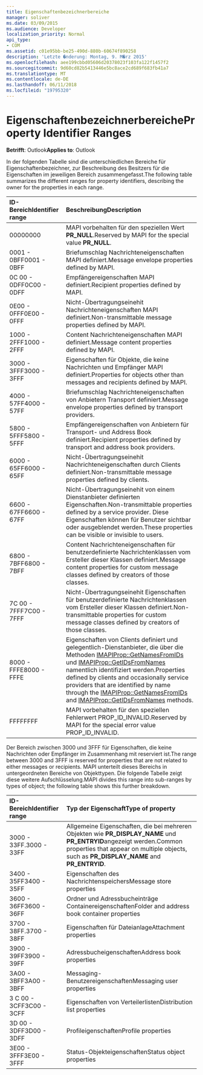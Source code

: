```yaml
---
title: Eigenschaftenbezeichnerbereiche
manager: soliver
ms.date: 03/09/2015
ms.audience: Developer
localization_priority: Normal
api_type:
- COM
ms.assetid: c01e95bb-be25-490d-880b-60674f890258
description: 'Letzte �nderung: Montag, 9. M�rz 2015'
ms.openlocfilehash: aee199cbbd05606d20378023f103fa122f1457f2
ms.sourcegitcommit: 9d60cd82b5413446e5bc8ace2cd689f683fb41a7
ms.translationtype: MT
ms.contentlocale: de-DE
ms.lasthandoff: 06/11/2018
ms.locfileid: "19795320"
---
```

# <a name="property-identifier-ranges"></a><span data-ttu-id="e0954-103">Eigenschaftenbezeichnerbereiche</span><span class="sxs-lookup"><span data-stu-id="e0954-103">Property Identifier Ranges</span></span>

  
  
<span data-ttu-id="e0954-104">**Betrifft**: Outlook</span><span class="sxs-lookup"><span data-stu-id="e0954-104">**Applies to**: Outlook</span></span> 
  
<span data-ttu-id="e0954-105">In der folgenden Tabelle sind die unterschiedlichen Bereiche für Eigenschaftenbezeichner, zur Beschreibung des Besitzers für die Eigenschaften im jeweiligen Bereich zusammengefasst.</span><span class="sxs-lookup"><span data-stu-id="e0954-105">The following table summarizes the different ranges for property identifiers, describing the owner for the properties in each range.</span></span>
  
|<span data-ttu-id="e0954-106">**ID-Bereich**</span><span class="sxs-lookup"><span data-stu-id="e0954-106">**Identifier range**</span></span>|<span data-ttu-id="e0954-107">**Beschreibung**</span><span class="sxs-lookup"><span data-stu-id="e0954-107">**Description**</span></span>|
|:-----|:-----|
|<span data-ttu-id="e0954-108">0000</span><span class="sxs-lookup"><span data-stu-id="e0954-108">0000</span></span>  <br/> |<span data-ttu-id="e0954-109">MAPI vorbehalten für den speziellen Wert **PR_NULL**.</span><span class="sxs-lookup"><span data-stu-id="e0954-109">Reserved by MAPI for the special value **PR_NULL**.</span></span>  <br/> |
|<span data-ttu-id="e0954-110">0001 - 0BFF</span><span class="sxs-lookup"><span data-stu-id="e0954-110">0001 - 0BFF</span></span>  <br/> |<span data-ttu-id="e0954-111">Briefumschlag Nachrichteneigenschaften MAPI definiert.</span><span class="sxs-lookup"><span data-stu-id="e0954-111">Message envelope properties defined by MAPI.</span></span>  <br/> |
|<span data-ttu-id="e0954-112">0C 00 - 0DFF</span><span class="sxs-lookup"><span data-stu-id="e0954-112">0C00 - 0DFF</span></span>  <br/> |<span data-ttu-id="e0954-113">Empfängereigenschaften MAPI definiert.</span><span class="sxs-lookup"><span data-stu-id="e0954-113">Recipient properties defined by MAPI.</span></span>  <br/> |
|<span data-ttu-id="e0954-114">0E00 - 0FFF</span><span class="sxs-lookup"><span data-stu-id="e0954-114">0E00 - 0FFF</span></span>  <br/> |<span data-ttu-id="e0954-115">Nicht-Übertragungseinehit Nachrichteneigenschaften MAPI definiert.</span><span class="sxs-lookup"><span data-stu-id="e0954-115">Non-transmittable message properties defined by MAPI.</span></span>  <br/> |
|<span data-ttu-id="e0954-116">1000 - 2FFF</span><span class="sxs-lookup"><span data-stu-id="e0954-116">1000 - 2FFF</span></span>  <br/> |<span data-ttu-id="e0954-117">Content Nachrichteneigenschaften MAPI definiert.</span><span class="sxs-lookup"><span data-stu-id="e0954-117">Message content properties defined by MAPI.</span></span>  <br/> |
|<span data-ttu-id="e0954-118">3000 - 3FFF</span><span class="sxs-lookup"><span data-stu-id="e0954-118">3000 - 3FFF</span></span>  <br/> |<span data-ttu-id="e0954-119">Eigenschaften für Objekte, die keine Nachrichten und Empfänger MAPI definiert.</span><span class="sxs-lookup"><span data-stu-id="e0954-119">Properties for objects other than messages and recipients defined by MAPI.</span></span>  <br/> |
|<span data-ttu-id="e0954-120">4000 - 57FF</span><span class="sxs-lookup"><span data-stu-id="e0954-120">4000 - 57FF</span></span>  <br/> |<span data-ttu-id="e0954-121">Briefumschlag Nachrichteneigenschaften von Anbietern Transport definiert.</span><span class="sxs-lookup"><span data-stu-id="e0954-121">Message envelope properties defined by transport providers.</span></span>  <br/> |
|<span data-ttu-id="e0954-122">5800 - 5FFF</span><span class="sxs-lookup"><span data-stu-id="e0954-122">5800 - 5FFF</span></span>  <br/> |<span data-ttu-id="e0954-123">Empfängereigenschaften von Anbietern für Transport- und Address Book definiert.</span><span class="sxs-lookup"><span data-stu-id="e0954-123">Recipient properties defined by transport and address book providers.</span></span>  <br/> |
|<span data-ttu-id="e0954-124">6000 - 65FF</span><span class="sxs-lookup"><span data-stu-id="e0954-124">6000 - 65FF</span></span>  <br/> |<span data-ttu-id="e0954-125">Nicht-Übertragungseinehit Nachrichteneigenschaften durch Clients definiert.</span><span class="sxs-lookup"><span data-stu-id="e0954-125">Non-transmittable message properties defined by clients.</span></span>  <br/> |
|<span data-ttu-id="e0954-126">6600 - 67FF</span><span class="sxs-lookup"><span data-stu-id="e0954-126">6600 - 67FF</span></span>  <br/> |<span data-ttu-id="e0954-127">Nicht-Übertragungseinehit von einem Dienstanbieter definierten Eigenschaften.</span><span class="sxs-lookup"><span data-stu-id="e0954-127">Non-transmittable properties defined by a service provider.</span></span> <span data-ttu-id="e0954-128">Diese Eigenschaften können für Benutzer sichtbar oder ausgeblendet werden.</span><span class="sxs-lookup"><span data-stu-id="e0954-128">These properties can be visible or invisible to users.</span></span>  <br/> |
|<span data-ttu-id="e0954-129">6800 - 7BFF</span><span class="sxs-lookup"><span data-stu-id="e0954-129">6800 - 7BFF</span></span>  <br/> |<span data-ttu-id="e0954-130">Content Nachrichteneigenschaften für benutzerdefinierte Nachrichtenklassen vom Ersteller dieser Klassen definiert.</span><span class="sxs-lookup"><span data-stu-id="e0954-130">Message content properties for custom message classes defined by creators of those classes.</span></span>  <br/> |
|<span data-ttu-id="e0954-131">7C 00 - 7FFF</span><span class="sxs-lookup"><span data-stu-id="e0954-131">7C00 - 7FFF</span></span>  <br/> |<span data-ttu-id="e0954-132">Nicht-Übertragungseinehit Eigenschaften für benutzerdefinierte Nachrichtenklassen vom Ersteller dieser Klassen definiert.</span><span class="sxs-lookup"><span data-stu-id="e0954-132">Non-transmittable properties for custom message classes defined by creators of those classes.</span></span>  <br/> |
|<span data-ttu-id="e0954-133">8000 - FFFE</span><span class="sxs-lookup"><span data-stu-id="e0954-133">8000 - FFFE</span></span>  <br/> |<span data-ttu-id="e0954-134">Eigenschaften von Clients definiert und gelegentlich-Dienstanbieter, die über die Methoden [IMAPIProp::GetNamesFromIDs](imapiprop-getnamesfromids.md) und [IMAPIProp::GetIDsFromNames](imapiprop-getidsfromnames.md) namentlich identifiziert werden.</span><span class="sxs-lookup"><span data-stu-id="e0954-134">Properties defined by clients and occasionally service providers that are identified by name through the [IMAPIProp::GetNamesFromIDs](imapiprop-getnamesfromids.md) and [IMAPIProp::GetIDsFromNames](imapiprop-getidsfromnames.md) methods.</span></span>  <br/> |
|<span data-ttu-id="e0954-135">FFFF</span><span class="sxs-lookup"><span data-stu-id="e0954-135">FFFF</span></span>  <br/> |<span data-ttu-id="e0954-136">MAPI vorbehalten für den speziellen Fehlerwert PROP_ID_INVALID.</span><span class="sxs-lookup"><span data-stu-id="e0954-136">Reserved by MAPI for the special error value PROP_ID_INVALID.</span></span>  <br/> |
   
<span data-ttu-id="e0954-137">Der Bereich zwischen 3000 und 3FFF für Eigenschaften, die keine Nachrichten oder Empfänger im Zusammenhang mit reserviert ist.</span><span class="sxs-lookup"><span data-stu-id="e0954-137">The range between 3000 and 3FFF is reserved for properties that are not related to either messages or recipients.</span></span> <span data-ttu-id="e0954-138">MAPI unterteilt dieses Bereichs in untergeordneten Bereiche von Objekttypen. Die folgende Tabelle zeigt diese weitere Aufschlüsselung.</span><span class="sxs-lookup"><span data-stu-id="e0954-138">MAPI divides this range into sub-ranges by types of object; the following table shows this further breakdown.</span></span> 
  
|<span data-ttu-id="e0954-139">**ID-Bereich**</span><span class="sxs-lookup"><span data-stu-id="e0954-139">**Identifier range**</span></span>|<span data-ttu-id="e0954-140">**Typ der Eigenschaft**</span><span class="sxs-lookup"><span data-stu-id="e0954-140">**Type of property**</span></span>|
|:-----|:-----|
|<span data-ttu-id="e0954-141">3000 - 33FF.</span><span class="sxs-lookup"><span data-stu-id="e0954-141">3000 - 33FF</span></span>  <br/> |<span data-ttu-id="e0954-142">Allgemeine Eigenschaften, die bei mehreren Objekten wie **PR_DISPLAY_NAME** und **PR_ENTRYID**angezeigt werden.</span><span class="sxs-lookup"><span data-stu-id="e0954-142">Common properties that appear on multiple objects, such as **PR_DISPLAY_NAME** and **PR_ENTRYID**.</span></span>  <br/> |
|<span data-ttu-id="e0954-143">3400 - 35FF</span><span class="sxs-lookup"><span data-stu-id="e0954-143">3400 - 35FF</span></span>  <br/> |<span data-ttu-id="e0954-144">Eigenschaften des Nachrichtenspeichers</span><span class="sxs-lookup"><span data-stu-id="e0954-144">Message store properties</span></span>  <br/> |
|<span data-ttu-id="e0954-145">3600 - 36FF</span><span class="sxs-lookup"><span data-stu-id="e0954-145">3600 - 36FF</span></span>  <br/> |<span data-ttu-id="e0954-146">Ordner und Adressbucheinträge Containereigenschaften</span><span class="sxs-lookup"><span data-stu-id="e0954-146">Folder and address book container properties</span></span>  <br/> |
|<span data-ttu-id="e0954-147">3700 - 38FF.</span><span class="sxs-lookup"><span data-stu-id="e0954-147">3700 - 38FF</span></span>  <br/> |<span data-ttu-id="e0954-148">Eigenschaften für Dateianlage</span><span class="sxs-lookup"><span data-stu-id="e0954-148">Attachment properties</span></span>  <br/> |
|<span data-ttu-id="e0954-149">3900 - 39FF</span><span class="sxs-lookup"><span data-stu-id="e0954-149">3900 - 39FF</span></span>  <br/> |<span data-ttu-id="e0954-150">Adressbucheigenschaften</span><span class="sxs-lookup"><span data-stu-id="e0954-150">Address book properties</span></span>  <br/> |
|<span data-ttu-id="e0954-151">3A00 - 3BFF</span><span class="sxs-lookup"><span data-stu-id="e0954-151">3A00 - 3BFF</span></span>  <br/> |<span data-ttu-id="e0954-152">Messaging-Benutzereigenschaften</span><span class="sxs-lookup"><span data-stu-id="e0954-152">Messaging user properties</span></span>  <br/> |
|<span data-ttu-id="e0954-153">3 C 00 - 3CFF</span><span class="sxs-lookup"><span data-stu-id="e0954-153">3C00 - 3CFF</span></span>  <br/> |<span data-ttu-id="e0954-154">Eigenschaften von Verteilerlisten</span><span class="sxs-lookup"><span data-stu-id="e0954-154">Distribution list properties</span></span>  <br/> |
|<span data-ttu-id="e0954-155">3D 00 - 3DFF</span><span class="sxs-lookup"><span data-stu-id="e0954-155">3D00 - 3DFF</span></span>  <br/> |<span data-ttu-id="e0954-156">Profileigenschaften</span><span class="sxs-lookup"><span data-stu-id="e0954-156">Profile properties</span></span>  <br/> |
|<span data-ttu-id="e0954-157">3E00 - 3FFF</span><span class="sxs-lookup"><span data-stu-id="e0954-157">3E00 - 3FFF</span></span>  <br/> |<span data-ttu-id="e0954-158">Status-Objekteigenschaften</span><span class="sxs-lookup"><span data-stu-id="e0954-158">Status object properties</span></span>  <br/> |
   

